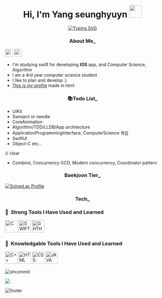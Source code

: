 <div align=center><h1>Hi, I'm Yang seunghyuyn <img src="https://www.emojiall.com/images/240/microsoft-teams/1f44b.png" width="40" height="40"/>
 </h1></div>
<div align=center><a href="https://git.io/typing-svg"><img src="https://readme-typing-svg.demolab.com?font=Caveat&weight=450&size=35&duration=4500&pause=1000&color=FAAB78&center=true&width=600&lines=I+like+IOS+app+development+%3A);I'm+improving+every+day+!!!" alt="Typing SVG" /></a></div>



<div align=center><h3>About Me_</div>
 
<a href="https://dev-with-precious-dreams.tistory.com/"  target="_blank"><img src="https://img.shields.io/badge/BLOG-lightgray?style=flat-square&logo=velog&logoColor=white" height="25"/></a> <img src="https://img.shields.io/badge/happysh_s2@naver.com-yellow?style=flat-square&logo=Gmail&logoColor=email" height="25"/></a>

* I'm studying swift for developing **IOS** app, and Computer Science, Algorithm
* I am a 4rd year computer science student
* I like to plan and develop :)
* <a href="https://shcommit.github.io/profile/profile.html" alt="profile">This is my profile</a> made in html

<div align=center><h3>📚Todo List_</div>

*  UIKit
* Swinject or needle
* CoreAnimation
* Algorithm/TDD/LLDB/App architecture
* ApplicationProgrammingInterface, ComputerScience 복습
* SwiftUI
* Object-C etc...

 // clear
 * Combine, Concurrency GCD, Modern concurrency, Coordinator pattern

<div align=center><h3>Baekjoon Tier_</div>

[![Solved.ac Profile](http://mazassumnida.wtf/api/v2/generate_badge?boj=happysh_s2)](https://solved.ac/happysh_s2/)
 


<div align=center><h3>Tech_</div>
 
  <h3> 🚀 &nbsp;Strong Tools I Have Used and Learned</h3>
<p align="left">
 <img src="https://img.shields.io/badge/C-00599C?style=for-the-badge&logo=c&logoColor=white" alt="C" height="40"/>
 <img src="https://img.shields.io/badge/Swift-FA7343?style=for-the-badge&logo=swift&logoColor=white" alt="SWIFT" height="40"/>
 <img src="https://img.shields.io/badge/GitHub-100000?style=for-the-badge&logo=github&logoColor=white" alt="GHTHUB" height="40"/>

</p>

 	
 
 <h3> 🚀 &nbsp;Knowledgable Tools I Have Used and Learned</h3>
<p align="left">
 <img src="https://img.shields.io/badge/C%2B%2B-00599C?style=for-the-badge&logo=c%2B%2B&logoColor=white" alt="C++" height="40"/>
 <img src="https://img.shields.io/badge/HTML5-E34F26?style=for-the-badge&logo=html5&logoColor=white" alt="HTML" height="40"/>
 <img src="https://img.shields.io/badge/CSS3-1572B6?style=for-the-badge&logo=css3&logoColor=white" alt="CSS" height="40"/>
 <img src="https://img.shields.io/badge/Java-ED8B00?style=for-the-badge&logo=java&logoColor=white" alt="JAVA" height="40"/>
</p>

 
 ![shcommit](https://github-readme-stats.vercel.app/api?username=shcommit&show_icons=true&theme=gruvbox)
 
 <a href="https://hits.seeyoufarm.com"><img src="https://hits.seeyoufarm.com/api/count/incr/badge.svg?url=https%3A%2F%2Fgithub.com%2Fshcommit%2Fhit-counter&count_bg=%23FFDCA9&title_bg=%23E8F3D6&icon=verizon.svg&icon_color=%23DB7A7A&title=hits&edge_flat=false"/></a>

![footer](https://capsule-render.vercel.app/api?section=footer&type=Waving&color=gradient)
